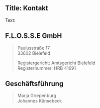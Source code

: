 Title: Kontakt
----
Text:

## F.L.O.S.S.E GmbH
>Paulusstraße 17  
>33602 Bielefeld  
>
>Registergericht: Amtsgericht Bielefeld  
>Registernummer: HRB 41691  

## Geschäftsführung
>Marja Griepenburg  
>Johannes Künsebeck
